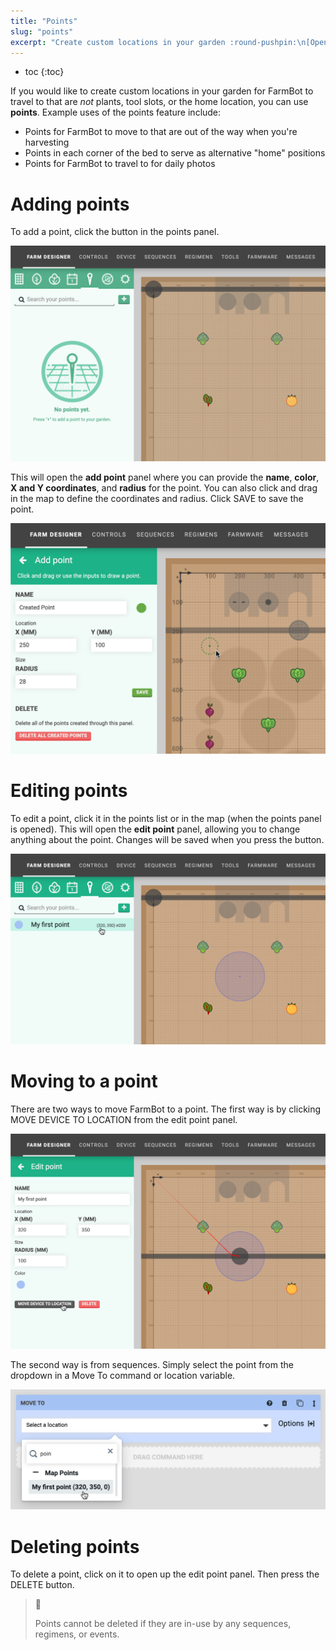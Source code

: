 ```yaml
---
title: "Points"
slug: "points"
excerpt: "Create custom locations in your garden :round-pushpin:\n[Open this panel in the app](https://my.farm.bot/app/designer/points)"
---
```


* toc
{:toc}

If you would like to create custom locations in your garden for FarmBot to travel to that are _not_ plants, tool slots, or the home location, you can use **points**. Example uses of the points feature include:

* Points for FarmBot to move to that are out of the way when you're harvesting
* Points in each corner of the bed to serve as alternative "home" positions
* Points for FarmBot to travel to for daily photos

# Adding points
To add a point, click the <span class="fb-button fb-teal"><i class="fa fa-plus"></i></span> button in the points panel.

![Screen Shot 2019-11-30 at 5.00.05 PM.png](Screen_Shot_2019-11-30_at_5.00.05_PM.png)

This will open the **add point** panel where you can provide the **name**, **color**, **X and Y coordinates**, and **radius** for the point. You can also click and drag in the map to define the coordinates and radius. Click <span class="fb-button fb-green">SAVE</span> to save the point.

![Screen Shot 2020-04-22 at 12.38.58 AM.png](Screen_Shot_2020-04-22_at_12.38.58_AM.png)

# Editing points
To edit a point, click it in the points list or in the map (when the points panel is opened). This will open the **edit point** panel, allowing you to change anything about the point. Changes will be saved when you press the <i class="fa fa-arrow-left"></i> button.

![Screen Shot 2019-11-30 at 5.01.21 PM.png](Screen_Shot_2019-11-30_at_5.01.21_PM.png)

# Moving to a point
There are two ways to move FarmBot to a point. The first way is by clicking <span class="fb-button fb-gray">MOVE DEVICE TO LOCATION</span> from the edit point panel.

![Screen Shot 2019-11-30 at 6.16.55 PM.png](Screen_Shot_2019-11-30_at_6.16.55_PM.png)

The second way is from sequences. Simply select the point from the dropdown in a <span class="fb-step fb-move-absolute">Move To</span> command or location variable.

![Screen Shot 2019-11-30 at 6.17.04 PM.png](Screen_Shot_2019-11-30_at_6.17.04_PM.png)

# Deleting points
To delete a point, click on it to open up the edit point panel. Then press the <span class="fb-button fb-red">DELETE</span> button.

> 📘
>
> Points cannot be deleted if they are in-use by any sequences, regimens, or events.
